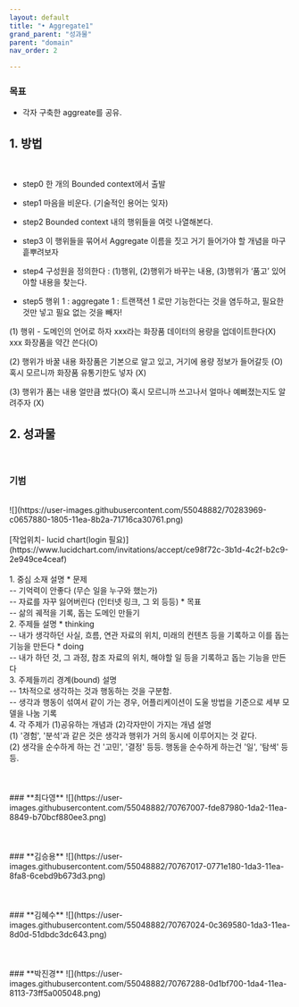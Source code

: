 ```yaml
---
layout: default
title: "• Aggregate1"
grand_parent: "성과물"
parent: "domain"
nav_order: 2

---
```


### **목표**

* 각자 구축한 aggreate를 공유.

## 1. 방법
<br>

* step0 한 개의 Bounded context에서 출발

* step1 마음을 비운다. (기술적인 용어는 잊자)

* step2 Bounded context 내의 행위들을 여럿 나열해본다.

* step3 이 행위들을 묶어서 Aggregate 이름을 짓고 거기 들어가야 할 개념을 마구 흩뿌려보자

* step4 구성원을 정의한다 : (1)행위, (2)행위가 바꾸는 내용, (3)행위가 ‘품고’ 있어야할 내용을 찾는다.

* step5 행위 1 : aggregate 1 : 트랜잭션 1 로만 기능한다는 것을 염두하고, 필요한 것만 넣고 필요 없는 것을 빼자!


(1) 행위 - 도메인의 언어로 하자
xxx라는 화장품 데이터의 용량을 업데이트한다(X)
xxx 화장품을 약간 쓴다(O)

(2) 행위가 바꿀 내용
화장품은 기본으로 알고 있고, 거기에 용량 정보가 들어갈듯 (O)
혹시 모르니까 화장품 유통기한도 넣자 (X)

(3) 행위가 품는 내용
얼만큼 썼다(O)
혹시 모르니까 쓰고나서 얼마나 예뻐졌는지도 알려주자 (X)

## 2. 성과물
<br>

### 기범
<br>
![](https://user-images.githubusercontent.com/55048882/70283969-c0657880-1805-11ea-8b2a-71716ca30761.png)
<br><br>
[작업위치- lucid chart(login 필요)](https://www.lucidchart.com/invitations/accept/ce98f72c-3b1d-4c2f-b2c9-2e949ce4ceaf)
<br><br>
1. 중심 소재 설명
* 문제
<br>-- 기억력이 안좋다 (무슨 일을 누구와 했는가)
<br>-- 자료를 자꾸 잃어버린다 (인터넷 링크, 그 외 등등)
* 목표
<br>-- 삶의 궤적을 기록, 돕는 도메인 만들기
<br>
2. 주제들 설명
* thinking
<br>-- 내가 생각하던 사실, 흐름, 연관 자료의 위치, 미래의 컨텐츠 등을 기록하고 이를 돕는 기능을 만든다
* doing
<br>-- 내가 하던 것, 그 과정, 참조 자료의 위치, 해야할 일 등을 기록하고 돕는 기능을 만든다
<br>
3. 주제들끼리 경계(bound) 설명
<br>-- 1차적으로 생각하는 것과 행동하는 것을 구분함.
<br>-- 생각과 행동이 섞여서 같이 가는 경우, 어플리케이션이 도울 방법을 기준으로 세부 모델을 나눔
기록
<br>
4. 각 주제가 (1)공유하는 개념과 (2)각자만이 가지는 개념 설명
<br>(1) '경험', '분석'과 같은 것은 생각과 행위가 거의 동시에 이루어지는 것 같다.
<br>(2) 생각을 순수하게 하는 건 '고민', '결정' 등등. 행동을 순수하게 하는건 '일', '탐색' 등등.
<br><br><br><br>
### **최다영**
![](https://user-images.githubusercontent.com/55048882/70767007-fde87980-1da2-11ea-8849-b70bcf880ee3.png)
<br><br><br><br>
### **김승용**
![](https://user-images.githubusercontent.com/55048882/70767017-0771e180-1da3-11ea-8fa8-6cebd9b673d3.png)
<br><br><br><br>
### **김혜수**
![](https://user-images.githubusercontent.com/55048882/70767024-0c369580-1da3-11ea-8d0d-51dbdc3dc643.png)
<br><br><br><br>
### **박진경**
![](https://user-images.githubusercontent.com/55048882/70767288-0d1bf700-1da4-11ea-8113-73ff5a005048.png)